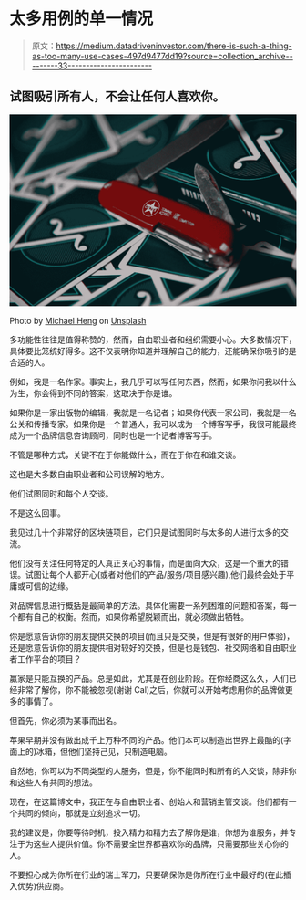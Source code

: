 # 太多用例的单一情况

> 原文：<https://medium.datadriveninvestor.com/there-is-such-a-thing-as-too-many-use-cases-497d9477dd19?source=collection_archive---------33----------------------->

## 试图吸引所有人，不会让任何人喜欢你。

![](img/50533037c55328f9f8ed6267eed01737.png)

Photo by [Michael Heng](https://unsplash.com/@michaelhlk?utm_source=medium&utm_medium=referral) on [Unsplash](https://unsplash.com?utm_source=medium&utm_medium=referral)

多功能性往往是值得称赞的，然而，自由职业者和组织需要小心。大多数情况下，具体要比笼统好得多。这不仅表明你知道并理解自己的能力，还能确保你吸引的是合适的人。

例如，我是一名作家。事实上，我几乎可以写任何东西，然而，如果你问我以什么为生，你会得到不同的答案，这取决于你是谁。

如果你是一家出版物的编辑，我就是一名记者；如果你代表一家公司，我就是一名公关和传播专家。如果你是一个普通人，我可以成为一个博客写手，我很可能最终成为一个品牌信息咨询顾问，同时也是一个记者博客写手。

不管是哪种方式，关键不在于你能做什么，而在于你在和谁交谈。

这也是大多数自由职业者和公司误解的地方。

他们试图同时和每个人交谈。

不是这么回事。

我见过几十个非常好的区块链项目，它们只是试图同时与太多的人进行太多的交流。

他们没有关注任何特定的人真正关心的事情，而是面向大众，这是一个重大的错误。试图让每个人都开心(或者对他们的产品/服务/项目感兴趣),他们最终会处于平庸或可信的边缘。

对品牌信息进行概括是最简单的方法。具体化需要一系列困难的问题和答案，每一个都有自己的权衡。然而，如果你希望脱颖而出，就必须做出牺牲。

你是愿意告诉你的朋友提供交换的项目(而且只是交换，但是有很好的用户体验)，还是愿意告诉你的朋友提供相对较好的交换，但是也是钱包、社交网络和自由职业者工作平台的项目？

赢家是只能互换的产品。总是如此，尤其是在创业阶段。在你经商这么久，人们已经非常了解你，你不能被忽视(谢谢 Cal)之后，你就可以开始考虑用你的品牌做更多的事情了。

但首先，你必须为某事而出名。

苹果早期并没有做出成千上万种不同的产品。他们本可以制造出世界上最酷的(字面上的)冰箱，但他们坚持己见，只制造电脑。

自然地，你可以为不同类型的人服务，但是，你不能同时和所有的人交谈，除非你和这些人有共同的想法。

现在，在这篇博文中，我正在与自由职业者、创始人和营销主管交谈。他们都有一个共同的倾向，那就是立刻追求一切。

我的建议是，你要等待时机，投入精力和精力去了解你是谁，你想为谁服务，并专注于为这些人提供价值。你不需要全世界都喜欢你的品牌，只需要那些关心你的人。

不要担心成为你所在行业的瑞士军刀，只要确保你是你所在行业中最好的(在此插入优势)供应商。